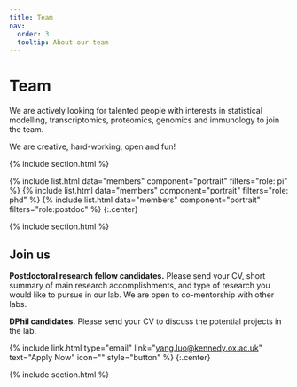 ```yaml
---
title: Team
nav:
  order: 3
  tooltip: About our team
---
```


# <i class="fas fa-users"></i>Team

We are actively looking for talented people with interests in statistical modelling, transcriptomics, proteomics, genomics and immunology to join the team.

We are creative, hard-working, open and fun!

{% include section.html %}

{%
  include list.html
  data="members"
  component="portrait"
  filters="role: pi"
%}
{%
  include list.html
  data="members"
  component="portrait"
  filters="role: phd"
%}
{%
  include list.html
  data="members"
  component="portrait"
  filters="role:postdoc"
%}
{:.center}

{% include section.html %}

## Join us

**Postdoctoral research fellow candidates.** Please send your CV, short summary of main research accomplishments, and type of research you would like to pursue in our lab. We are open to co-mentorship with other labs.

**DPhil candidates.** Please send your CV to discuss the potential projects in the lab.

{% include link.html type="email" link="yang.luo@kennedy.ox.ac.uk" text="Apply Now" icon="" style="button" %}
{:.center}

{% include section.html %}

